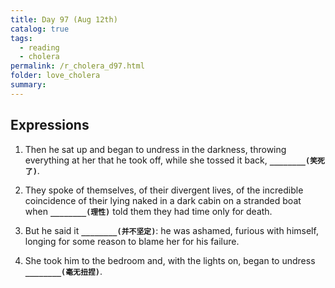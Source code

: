 ```yaml
---
title: Day 97 (Aug 12th)
catalog: true
tags: 
  - reading
  - cholera
permalink: /r_cholera_d97.html
folder: love_cholera
summary: 
---
```


## Expressions

1.  Then he sat up and began to undress in the darkness, throwing everything at her that he took off, while she tossed it back, <b data-toggle="tooltip" data-original-title="{{site.data.answers.97_a}}">`________(笑死了)`</b>.

2.  They spoke of themselves, of their divergent lives, of the incredible coincidence of their lying naked in a dark cabin on a stranded boat when <b data-toggle="tooltip" data-original-title="{{site.data.answers.97_b}}">`________(理性)`</b> told them they had time only for death.

3.  But he said it <b data-toggle="tooltip" data-original-title="{{site.data.answers.97_c}}">`________(并不坚定)`</b>: he was ashamed, furious with himself, longing for some reason to blame her for his failure.

4.  She took him to the bedroom and, with the lights on, began to undress <b data-toggle="tooltip" data-original-title="{{site.data.answers.97_d}}">`________(毫无扭捏)`</b>.